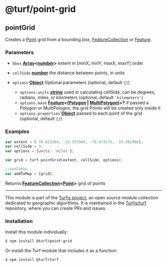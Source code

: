 # @turf/point-grid

<!-- Generated by documentation.js. Update this documentation by updating the source code. -->

## pointGrid

Creates a [Point][1] grid from a bounding box, [FeatureCollection][2] or [Feature][3].

### Parameters

*   `bbox` **[Array][4]<[number][5]>** extent in \[minX, minY, maxX, maxY] order
*   `cellSide` **[number][5]** the distance between points, in units
*   `options` **[Object][6]** Optional parameters (optional, default `{}`)

    *   `options.units` **[string][7]** used in calculating cellSide, can be degrees, radians, miles, or kilometers (optional, default `'kilometers'`)
    *   `options.mask` **[Feature][8]<([Polygon][9] | [MultiPolygon][10])>?** if passed a Polygon or MultiPolygon, the grid Points will be created only inside it
    *   `options.properties` **[Object][6]** passed to each point of the grid (optional, default `{}`)

### Examples

```javascript
var extent = [-70.823364, -33.553984, -70.473175, -33.302986];
var cellSide = 3;
var options = {units: 'miles'};

var grid = turf.pointGrid(extent, cellSide, options);

//addToMap
var addToMap = [grid];
```

Returns **[FeatureCollection][11]<[Point][12]>** grid of points

[1]: https://tools.ietf.org/html/rfc7946#section-3.1.2

[2]: https://tools.ietf.org/html/rfc7946#section-3.3

[3]: https://tools.ietf.org/html/rfc7946#section-3.2

[4]: https://developer.mozilla.org/docs/Web/JavaScript/Reference/Global_Objects/Array

[5]: https://developer.mozilla.org/docs/Web/JavaScript/Reference/Global_Objects/Number

[6]: https://developer.mozilla.org/docs/Web/JavaScript/Reference/Global_Objects/Object

[7]: https://developer.mozilla.org/docs/Web/JavaScript/Reference/Global_Objects/String

[8]: https://tools.ietf.org/html/rfc7946#section-3.2

[9]: https://tools.ietf.org/html/rfc7946#section-3.1.6

[10]: https://tools.ietf.org/html/rfc7946#section-3.1.7

[11]: https://tools.ietf.org/html/rfc7946#section-3.3

[12]: https://tools.ietf.org/html/rfc7946#section-3.1.2

<!-- This file is automatically generated. Please don't edit it directly:
if you find an error, edit the source file (likely index.js), and re-run
./scripts/generate-readmes in the turf project. -->

---

This module is part of the [Turfjs project](http://turfjs.org/), an open source
module collection dedicated to geographic algorithms. It is maintained in the
[Turfjs/turf](https://github.com/Turfjs/turf) repository, where you can create
PRs and issues.

### Installation

Install this module individually:

```sh
$ npm install @turf/point-grid
```

Or install the Turf module that includes it as a function:

```sh
$ npm install @turf/turf
```
